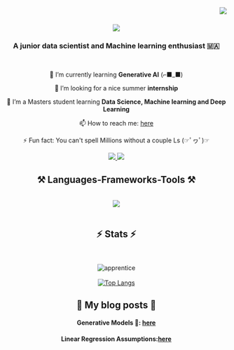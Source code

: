 <img align="right" src="https://visitor-badge.laobi.icu/badge?page_id=AnasAber.AnasAber" />

<h1 align="center">
    <img src="https://readme-typing-svg.herokuapp.com/?font=Righteous&size=35&center=true&vCenter=true&width=500&height=70&duration=4000&lines=Hi+There!+👋;+I'm+Anas+Aberchih!;" />
</h1>

<h3 align="center">A junior data scientist and Machine learning enthusiast 🇲🇦</h3>

<br/>

<div align="center">
  
 🌱 I’m currently learning **Generative AI** (⌐■_■)
 
 🤔 I’m looking for a nice summer **internship**
 
 🔭 I’m a Masters student learning **Data Science, Machine learning and Deep Learning**
  
 📫 How to reach me: [here](https://www.linkedin.com/in/anas-aberchih-%F0%9F%87%B5%F0%9F%87%B8-b6007121b/)
 
 ⚡ Fun fact: You can't spell Millions without a couple Ls (☞ﾟヮﾟ)☞

 </div>

<div align="center"> 
  <a href="mailto:anas.aberchih1@gmail.com">
    <img src="https://img.shields.io/badge/Gmail-333333?style=for-the-badge&logo=gmail&logoColor=red" />
  </a>
  <a href="https://www.linkedin.com/in/anas-aberchih-%F0%9F%87%B5%F0%9F%87%B8-b6007121b/" target="_blank">
  <img src="https://img.shields.io/badge/LinkedIn-0077B5?style=for-the-badge&logo=linkedin&logoColor=white" target="_blank" />
  </a>
</div>

 
<h2 align="center">⚒️ Languages-Frameworks-Tools ⚒️</h2>
<br/>
<div align="center">
    <img src="https://skillicons.dev/icons?i=python,sklearn,tensorflow,cpp,java,git,docker,vscode,github,mysql,flask,laravel,html,css,notion" />
</div>

<br/>

<h2 align="center">⚡ Stats ⚡</h2>
<br>
<!-- apprentice -->
<div align="center">

![apprentice](https://github-readme-stats.vercel.app/api?username=AnasAber&show_icons=true&theme=apprentice)<br/><br/>
[![Top Langs](https://github-readme-stats.vercel.app/api/top-langs/?username=AnasAber)](https://github.com/AnasAber/github-readme-stats)

</div>

<h2 align="center">📕 My blog posts 📕</h2>
<div align="center">
    
<h4 align="center"> 
    
Generative Models 🌸: [here](https://medium.com/@anas.aberchih1/blooming-of-generative-models-8e70f3070be4)
</h4>

<h4 align="center">  
    
Linear Regression Assumptions:[here](https://medium.com/@anas.aberchih1/ensuring-model-estimation-validity-a-deep-dive-into-linear-regression-assumptions-b2e9c07e1a16)
</h4>

</div>

